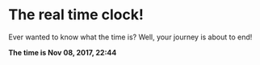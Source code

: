 # The real time clock!

Ever wanted to know what the time is? Well, your journey is about to end!

**The time is Nov 08, 2017, 22:44**
